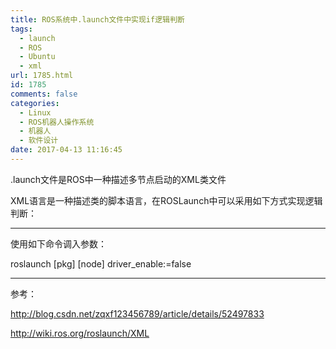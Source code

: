 ```yaml
---
title: ROS系统中.launch文件中实现if逻辑判断
tags:
  - launch
  - ROS
  - Ubuntu
  - xml
url: 1785.html
id: 1785
comments: false
categories:
  - Linux
  - ROS机器人操作系统
  - 机器人
  - 软件设计
date: 2017-04-13 11:16:45
---
```


.launch文件是ROS中一种描述多节点启动的XML类文件

XML语言是一种描述类的脚本语言，在ROSLaunch中可以采用如下方式实现逻辑判断：

* * *

<arg name="driver_enable" default="true"/>

<group if="$(arg driver_enable)">

<include file="$(find openni2_launch)/launch/openni2.launch"/>

</group>

使用如下命令调入参数：

roslaunch \[pkg\] \[node\] driver_enable:=false

* * *

参考：

http://blog.csdn.net/zqxf123456789/article/details/52497833

http://wiki.ros.org/roslaunch/XML